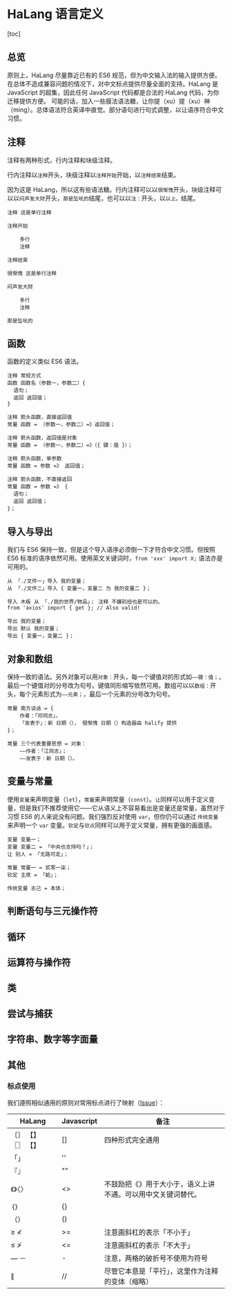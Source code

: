 # HaLang 语言定义

[toc]

## 总览

原则上，HaLang 尽量靠近已有的 ES6 规范，但为中文输入法的输入提供方便。在总体不造成兼容问题的情况下，对中文标点提供尽量全面的支持。HaLang 是 JavaScript 的超集，因此任何 JavaScript 代码都是合法的 HaLang 代码，为你迁移提供方便。
可能的话，加入一些膜法语法糖，让你提（xu）提（xu）神（ming）。总体语法符合英译中直觉。部分语句进行句式调整，以让语序符合中文习惯。

## 注释

注释有两种形式，行内注释和块级注释。

行内注释以`注释`开头，块级注释以`注释开始`开始，以`注释结束`结束。

因为这是 HaLang，所以这有些语法糖。行内注释可以以`很惭愧`开头，块级注释可以以`闷声发大财`开头，`那是坠吼的`结尾，也可以以`注：`开头，以`以上。`结尾。

```halang
注释 这是单行注释

注释开始

    多行
    注释

注释结束

很惭愧 这是单行注释

闷声发大财

    多行
    注释

那是坠吼的
```

## 函数

函数的定义类似 ES6 语法。

```halang
注释 常规方式
函数 函数名（参数一，参数二）{
  语句；
  返回 返回值；
}

注释 箭头函数，直接返回值
常量 函数 = （参数一，参数二）=》返回值；

注释 箭头函数，返回值是对象
常量 函数 = （参数一，参数二）=》（{ 键：值 }）；

注释 箭头函数，单参数
常量 函数 = 参数 =》 返回值；

注释 箭头函数，不直接返回
常量 函数 = 参数 =》 {
  语句；
  返回 返回值；
}；
```

## 导入与导出

我们与 ES6 保持一致，但是这个导入语序必须倒一下才符合中文习惯。但按照 ES6 标准的语序依然可用。使用英文关键词时，`from 'xxx' import X;` 语法亦是可用的。


```halang
从 「./文件一」导入 我的变量；
从 「./文件二」导入 { 变量一，变量二 为 我的变量二 }；

导入 木板 从 「./我的世界/物品」； 注释 不嫌别扭也是可以的。
from 'axios' import { get }; // Also valid!

导出 我的变量；
导出 默认 我的变量；
导出 { 变量一，变量二 }；
```


## 对象和数组

保持一致的语法。另外对象可以用`对象：`开头，每一个键值对的形式如`——键：值；`，最后一个键值对的分号改为句号。键值同形缩写依然可用。数组可以以`数组：`开头，每个元素形式为`——元素；`，最后一个元素的分号改为句号。

```halang
常量 南方谈话 = {
    作者：「邓同志」，
    「发表于」：新 日期（）， 很惭愧 日期（）构造器由 halify 提供
}；

常量 三个代表重要思想 = 对象：
    ——作者：「江同志」；
    ——发表于：新 日期（）。
```

## 变量与常量

使用`变量`来声明变量（`let`），`常量`来声明常量（`const`）。`让`同样可以用于定义变量，但是我们不推荐使用它——它从语义上不容易看出是变量还是常量，虽然对于习惯 ES6 的人来说没有问题。我们强烈反对使用 `var`，但你仍可以通过 `传统变量` 来声明一个 `var` 变量。`钦定`与`钦点`同样可以用于定义常量，拥有更强的画面感。

```halang
变量 变量一；
变量 变量二 = 「中央也支持吗？」；
让 别人 = 「无路可走」；

常量 常量一 = 贰零一柒；
钦定 主席 = 「蛤」；

传统变量 志己 = 本体；
```

## 判断语句与三元操作符

## 循环

## 运算符与操作符

## 类

## 尝试与捕获

## 字符串、数字等字面量

## 其他

### 标点使用

我们遵照相似通用的原则对常用标点进行了映射（[Issue](https://github.com/laosb/halang/issues/1)）：

HaLang | Javascript | 备注
-------|------------|------
〔〕 【】 〖〗 【】 | [] | 四种形式完全通用
「」 | '' |
『』 | "" |
《》〈〉 | <> | 不鼓励把《》用于大小于，语义上讲不通。可以用中文关键词替代。
｛｝| {} |
（） | () |
≥ ≮ | >= | 注意画斜杠的表示「不小于」
≤ ≯ | <= | 注意画斜杠的表示「不大于」
— － | - | 注意，两格的破折号不使用为符号
∥ | // | 尽管它本意是「平行」，这里作为注释的变体（缩略）
